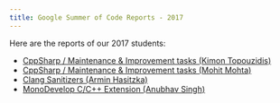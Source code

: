 ```yaml
---
title: Google Summer of Code Reports - 2017
---
```


Here are the reports of our 2017 students:

- [CppSharp / Maintenance & Improvement tasks (Kimon Topouzidis)](/community/google-summer-of-code/reports/2017/cppsharp-kimon-topouzidis/)
- [CppSharp / Maintenance & Improvement tasks (Mohit Mohta)](/community/google-summer-of-code/reports/2017/cppsharp-mohit-mohta/)
- [Clang Sanitizers (Armin Hasitzka)](/community/google-summer-of-code/reports/2017/clang-sanitizers/)
- [MonoDevelop C/C++ Extension (Anubhav Singh)](/community/google-summer-of-code/reports/2017/monodevelop-c-cpp-extension/)
